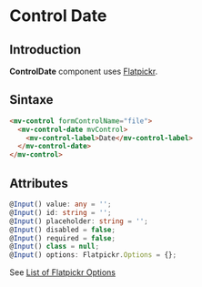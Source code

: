 # Control Date

## Introduction

**ControlDate** component uses [Flatpickr][1]. 

## Sintaxe

```html
<mv-control formControlName="file">
  <mv-control-date mvControl>
    <mv-control-label>Date</mv-control-label>
  </mv-control-date>
</mv-control>
```

## Attributes

```typescript
@Input() value: any = '';
@Input() id: string = ''; 
@Input() placeholder: string = '';
@Input() disabled = false;
@Input() required = false;
@Input() class = null;
@Input() options: Flatpickr.Options = {};
```


See [List of Flatpickr Options][2]

[1]: https://chmln.github.io/flatpickr
[2]: https://chmln.github.io/flatpickr/options/

